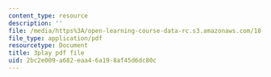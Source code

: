 ```yaml
---
content_type: resource
description: ''
file: /media/https%3A/open-learning-course-data-rc.s3.amazonaws.com/18-06sc-linear-algebra-fall-2011/2bc2e009a682eaa46a198af45d6dc80c_-eA2D_rIcNA.pdf
file_type: application/pdf
resourcetype: Document
title: 3play pdf file
uid: 2bc2e009-a682-eaa4-6a19-8af45d6dc80c
---
```

